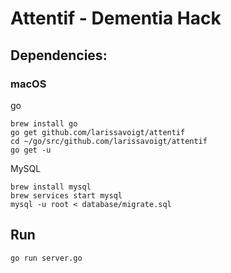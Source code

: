 # Attentif - Dementia Hack

## Dependencies:

### macOS

go
```
brew install go
go get github.com/larissavoigt/attentif
cd ~/go/src/github.com/larissavoigt/attentif
go get -u
```

MySQL
```
brew install mysql
brew services start mysql
mysql -u root < database/migrate.sql
```

## Run

```
go run server.go
```




